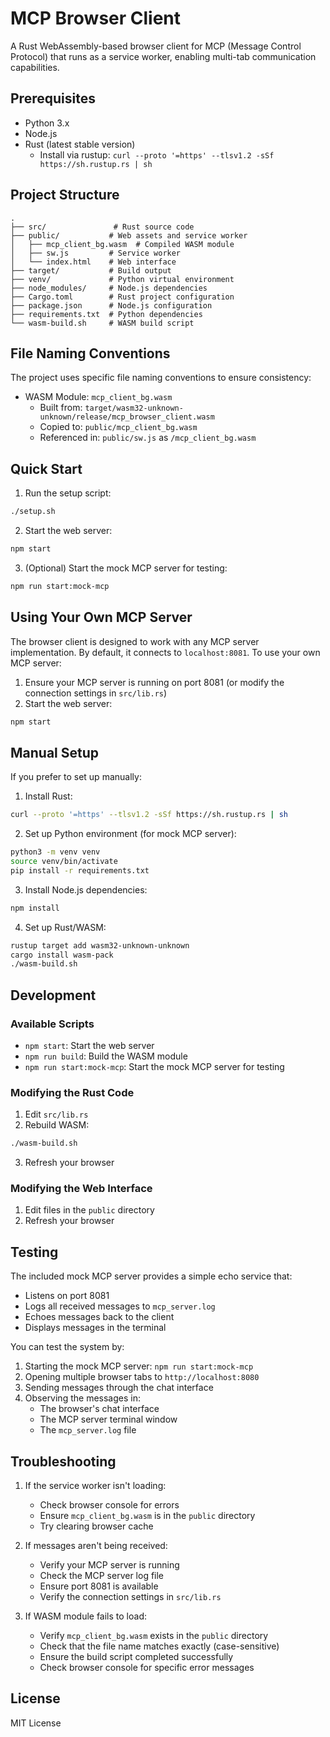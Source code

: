 # MCP Browser Client

A Rust WebAssembly-based browser client for MCP (Message Control Protocol) that runs as a service worker, enabling multi-tab communication capabilities.

## Prerequisites

- Python 3.x
- Node.js
- Rust (latest stable version)
  - Install via rustup: `curl --proto '=https' --tlsv1.2 -sSf https://sh.rustup.rs | sh`

## Project Structure

```
.
├── src/               # Rust source code
├── public/           # Web assets and service worker
│   ├── mcp_client_bg.wasm  # Compiled WASM module
│   ├── sw.js         # Service worker
│   └── index.html    # Web interface
├── target/           # Build output
├── venv/             # Python virtual environment
├── node_modules/     # Node.js dependencies
├── Cargo.toml        # Rust project configuration
├── package.json      # Node.js configuration
├── requirements.txt  # Python dependencies
└── wasm-build.sh     # WASM build script
```

## File Naming Conventions

The project uses specific file naming conventions to ensure consistency:

- WASM Module: `mcp_client_bg.wasm`
  - Built from: `target/wasm32-unknown-unknown/release/mcp_browser_client.wasm`
  - Copied to: `public/mcp_client_bg.wasm`
  - Referenced in: `public/sw.js` as `/mcp_client_bg.wasm`

## Quick Start

1. Run the setup script:
```bash
./setup.sh
```

2. Start the web server:
```bash
npm start
```

3. (Optional) Start the mock MCP server for testing:
```bash
npm run start:mock-mcp
```

## Using Your Own MCP Server

The browser client is designed to work with any MCP server implementation. By default, it connects to `localhost:8081`. To use your own MCP server:

1. Ensure your MCP server is running on port 8081 (or modify the connection settings in `src/lib.rs`)
2. Start the web server:
```bash
npm start
```

## Manual Setup

If you prefer to set up manually:

1. Install Rust:
```bash
curl --proto '=https' --tlsv1.2 -sSf https://sh.rustup.rs | sh
```

2. Set up Python environment (for mock MCP server):
```bash
python3 -m venv venv
source venv/bin/activate
pip install -r requirements.txt
```

3. Install Node.js dependencies:
```bash
npm install
```

4. Set up Rust/WASM:
```bash
rustup target add wasm32-unknown-unknown
cargo install wasm-pack
./wasm-build.sh
```

## Development

### Available Scripts

- `npm start`: Start the web server
- `npm run build`: Build the WASM module
- `npm run start:mock-mcp`: Start the mock MCP server for testing

### Modifying the Rust Code
1. Edit `src/lib.rs`
2. Rebuild WASM:
```bash
./wasm-build.sh
```
3. Refresh your browser

### Modifying the Web Interface
1. Edit files in the `public` directory
2. Refresh your browser

## Testing

The included mock MCP server provides a simple echo service that:
- Listens on port 8081
- Logs all received messages to `mcp_server.log`
- Echoes messages back to the client
- Displays messages in the terminal

You can test the system by:
1. Starting the mock MCP server: `npm run start:mock-mcp`
2. Opening multiple browser tabs to `http://localhost:8080`
3. Sending messages through the chat interface
4. Observing the messages in:
   - The browser's chat interface
   - The MCP server terminal window
   - The `mcp_server.log` file

## Troubleshooting

1. If the service worker isn't loading:
   - Check browser console for errors
   - Ensure `mcp_client_bg.wasm` is in the `public` directory
   - Try clearing browser cache

2. If messages aren't being received:
   - Verify your MCP server is running
   - Check the MCP server log file
   - Ensure port 8081 is available
   - Verify the connection settings in `src/lib.rs`

3. If WASM module fails to load:
   - Verify `mcp_client_bg.wasm` exists in the `public` directory
   - Check that the file name matches exactly (case-sensitive)
   - Ensure the build script completed successfully
   - Check browser console for specific error messages

## License

MIT License 